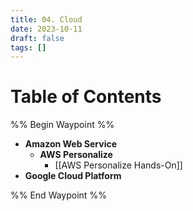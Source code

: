 ```yaml
---
title: 04. Cloud
date: 2023-10-11
draft: false
tags: []
---
```

# Table of Contents
%% Begin Waypoint %%
- **Amazon Web Service**
	- **AWS Personalize**
		- [[AWS Personalize Hands-On]]
- **Google Cloud Platform**

%% End Waypoint %%
